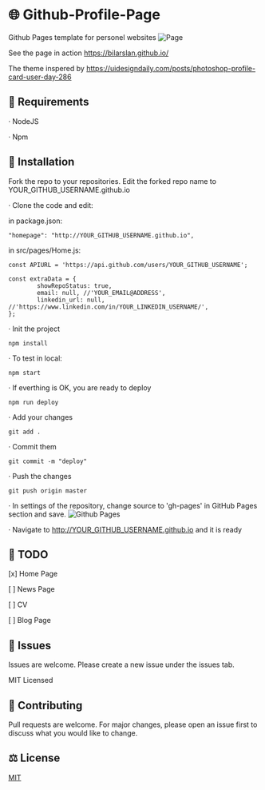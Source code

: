 # 🌐 Github-Profile-Page

Github Pages template for personel websites
![Page](./img/page.jpg)

See the page in action https://bilarslan.github.io/

The theme inspered by https://uidesigndaily.com/posts/photoshop-profile-card-user-day-286

## 🧪 Requirements
· NodeJS

· Npm

## 📘 Installation

Fork the repo to your repositories.
Edit the forked repo name to YOUR_GITHUB_USERNAME.github.io

· Clone the code and edit:

in package.json:
```
"homepage": "http://YOUR_GITHUB_USERNAME.github.io",
```

in src/pages/Home.js:
```
const APIURL = 'https://api.github.com/users/YOUR_GITHUB_USERNAME';

const extraData = {
        showRepoStatus: true,
        email: null, //'YOUR_EMAIL@ADDRESS',
        linkedin_url: null, //'https://www.linkedin.com/in/YOUR_LINKEDIN_USERNAME/',
};
```
· Init the project
```
npm install
```

· To test in local:
```
npm start
```

· If everthing is OK, you are ready to deploy

```
npm run deploy
```

· Add your changes
```
git add .
```

· Commit them
```
git commit -m "deploy"
```

· Push the changes
```
git push origin master
```

· In settings of the repository, change source to 'gh-pages' in GitHub Pages section and save.
![Github Pages](./img/settings.jpg)

· Navigate to http://YOUR_GITHUB_USERNAME.github.io and it is ready

## 📑 TODO
[x] Home Page

[ ] News Page

[ ] CV

[ ] Blog Page

## 🔧 Issues
Issues are welcome. Please create a new issue under the issues tab.

MIT Licensed


## 🔨 Contributing

Pull requests are welcome. For major changes, please open an issue first to discuss what you would like to change.


## ⚖️ License

[MIT](https://choosealicense.com/licenses/mit/)
